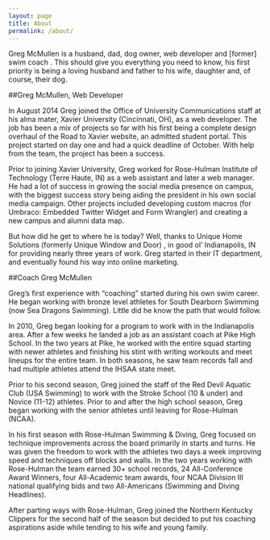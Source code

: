 ```yaml
---
layout: page
title: About
permalink: /about/
---
```


Greg McMullen is a husband, dad, dog owner, web developer and [former] swim coach . This should give you everything you need to know, his first priority is being a loving husband and father to his wife, daughter and, of course, their dog.

##Greg McMullen, Web Developer

In August 2014 Greg joined the Office of University Communications staff at his alma mater, Xavier University (Cincinnati, OH), as a web developer. The job has been a mix of projects so far with his first being a complete design overhaul of the Road to Xavier website, an admitted student portal. This project started on day one and had a quick deadline of October. With help from the team, the project has been a success.

Prior to joining Xavier University, Greg worked for Rose-Hulman Institute of Technology (Terre Haute, IN) as a web assistant and later a web manager. He had a lot of success in growing the social media presence on campus, with the biggest success story being aiding the president in his own social media campaign. Other projects included developing custom macros (for Umbraco: Embedded Twitter Widget and Form Wrangler) and creating a new campus and alumni data map.

But how did he get to where he is today? Well, thanks to Unique Home Solutions (formerly Unique Window and Door) , in good ol’ Indianapolis, IN for providing nearly three years of work. Greg started in their IT department, and eventually found his way into online marketing.

##Coach Greg McMullen

Greg’s first experience with “coaching” started during his own swim career. He began working with bronze level athletes for South Dearborn Swimming (now Sea Dragons Swimming). Little did he know the path that would follow.

In 2010, Greg began looking for a program to work with in the Indianapolis area. After a few weeks he landed a job as an assistant coach at Pike High School. In the two years at Pike, he worked with the entire squad starting with newer athletes and finishing his stint with writing workouts and meet lineups for the entire team. In both seasons, he saw team records fall and had multiple athletes attend the IHSAA state meet.

Prior to his second season, Greg joined the staff of the Red Devil Aquatic Club (USA Swimming) to work with the Stroke School (10 & under) and Novice (11-12) athletes. Prior to and after the high school season, Greg began working with the senior athletes until leaving for Rose-Hulman (NCAA).

In his first season with Rose-Hulman Swimming & Diving, Greg focused on technique improvements across the board primarily in starts and turns. He was given the freedom to work with the athletes two days a week improving speed and techniques off blocks and walls. In the two years working with Rose-Hulman the team earned 30+ school records, 24 All-Conference Award Winners, four All-Academic team awards, four NCAA Division III national qualifying bids and two All-Americans (Swimming and Diving Headlines).

After parting ways with Rose-Hulman, Greg joined the Northern Kentucky Clippers for the second half of the season but decided to put his coaching aspirations aside while tending to his wife and young family.